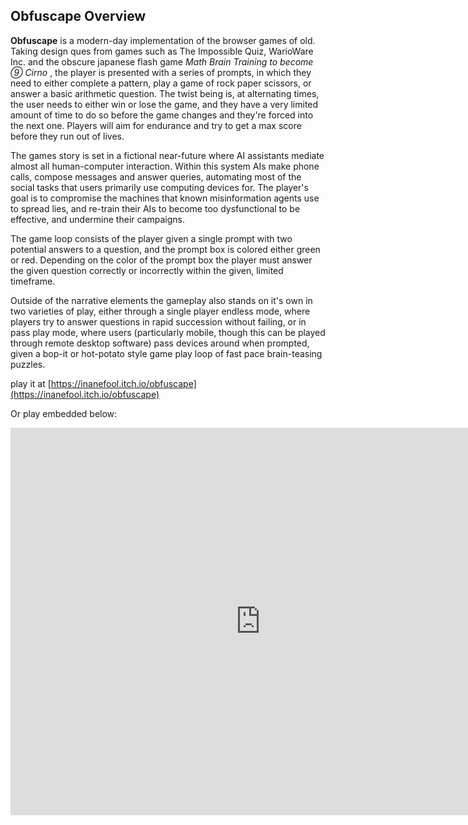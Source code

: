 ## Obfuscape Overview

**Obfuscape** is a modern-day implementation of the browser games of old. Taking design ques from games such as The Impossible Quiz, WarioWare Inc. and the obscure japanese flash game *Math Brain Training to become ⑨ Cirno* , the player is presented with a series of prompts, in which they need to either complete a pattern, play a game of rock paper scissors, or answer a basic arithmetic question. The twist being is, at alternating times, the user needs to either win or lose the game, and they have a very limited amount of time to do so before the game changes and they're forced into the next one. Players will aim for endurance and try to get a max score before they run out of lives. 

The games story is set in a fictional near-future where AI assistants mediate almost all human-computer interaction. Within this system AIs make phone calls, compose messages and answer queries, automating most of the social tasks that users primarily use computing devices for. The player's goal is to compromise the machines that known misinformation agents use to spread lies, and re-train their AIs to become too dysfunctional to be effective, and undermine their campaigns. 

The game loop consists of the player given a single prompt with two potential answers to a question, and the prompt box is colored either green or red. Depending on the color of the prompt box the player must answer the given question correctly or incorrectly within the given, limited timeframe. 

Outside of the narrative elements the gameplay also stands on it's own in two varieties of play, either through a single player endless mode, where players try to answer questions in rapid succession without failing, or in pass play mode, where users (particularly mobile, though this can be played through remote desktop software) pass devices around when prompted, given a bop-it or hot-potato style game play loop of fast pace brain-teasing puzzles. 

play it at [https://inanefool.itch.io/obfuscape](https://inanefool.itch.io/obfuscape)

Or play embedded below:

<iframe frameborder="0" src="https://itch.io/embed-upload/3034339?color=333333" allowfullscreen="" width="800" height="620"><a href="https://inanefool.itch.io/obfuscape">Play Obfuscape!! on itch.io</a></iframe>

